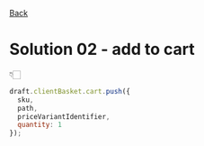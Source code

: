 [Back](task.md)

# Solution 02 - add to cart

👇🏻

```javascript
draft.clientBasket.cart.push({
  sku,
  path,
  priceVariantIdentifier,
  quantity: 1
});
```

